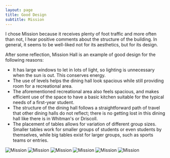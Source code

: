 ```yaml
---
layout: page
title: Good Design
subtitle: Mission
---
```

I chose Mission because it receives plenty of foot traffic and more often than not, I hear positive comments about the structure of the building. In general, it seems to be well-liked not for its aesthetics, but for its design.

After some reflection, Mission Hall is an example of good design for the following reasons:
- It has large windows to let in lots of light, so lighting is unnecessary when the sun is out. This conserves energy.
- The use of levels helps the dining hall look spacious while still providing room for a recreational area.
- The aforementioned recreational area also feels spacious, and makes efficient use of the space to have a basic kitchen suitable for the typical needs of a first-year student.
- The structure of the dining hall follows a straightforward path of travel that other dining halls do not reflect; there is no getting lost in this dining hall like there is in Whitman's or Driscoll.
- The placement of tables allows for variation of different group sizes. Smaller tables work for smaller groups of students or even students by themselves, while big tables exist for larger groups, such as sports teams or entries.

![Mission](https://github.com/AlyssaWang/csci376/blob/gh-pages/mission/Mission_1.JPG)
![Mission](https://github.com/AlyssaWang/csci376/tree/gh-pages/mission/Mission_2.JPG)
![Mission](https://github.com/AlyssaWang/csci376/tree/gh-pages/mission/Mission_3.JPG)
![Mission](https://github.com/AlyssaWang/csci376/tree/gh-pages/mission/Mission_4.JPG)
![Mission](https://github.com/AlyssaWang/csci376/tree/gh-pages/mission/Mission_5.JPG)
![Mission](https://github.com/AlyssaWang/csci376/tree/gh-pages/mission/Mission_6.JPG)
